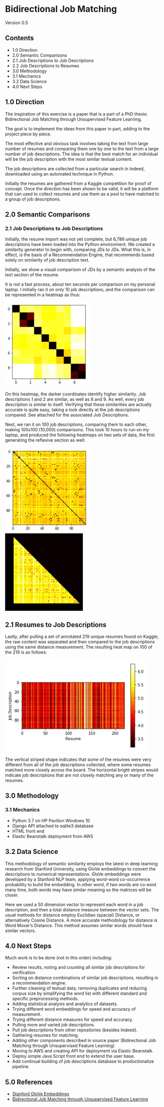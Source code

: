 # Bidirectional Job Matching
Version 0.5

## Contents
* 1.0	Direction
* 2.0	Semantic Comparisons
* 2.1	Job Descriptions to Job Descriptions
* 2.2	Job Descriptions to Resumes
* 3.0	Methodology
* 3.1	Mechanics
* 3.2	Data Science
* 4.0	Next Steps


## 1.0 Direction

The inspiration of this exercise is a paper that is a part of a PhD thesis: Bidirectional Job Matching through Unsupervised Feature Learning.
 
The goal is to implement the ideas from this paper in part, adding to the project piece by piece.
 
The most effective and obvious task involves taking the text from large number of resumes and comparing them one by one to the text from a large number of job descriptions. The idea is that the best match for an individual will be the job description with the most similar textual content.
 
The job descriptions are collected from a particular search in Indeed, downloaded using an automated technique in Python.

Initially the resumes are gathered from a Kaggle competition for proof of concept. Once the direction has been shown to be valid, it will be a platform that can used to collect resumes and use them as a pool to have matched to a group of job descriptions.


## 2.0 Semantic Comparisons

### 2.1 Job Descriptions to Job Descriptions

Initially, the resume import was not yet complete, but 6,786 unique job descriptions have been loaded into the Python environment. We created a similarity generator to begin with, comparing JDs to JDs. What this is, in effect, is the basis of a Recommendation Engine, that recommends based solely on similarity of job description text.
 
Initially, we show a visual comparison of JDs by a semantic analysis of the text section of the resume.
 
It is not a fast process, about ten seconds per comparison on my personal laptop. I initially ran it on only 10 job descriptions, and the comparison can be represented in a heatmap as thus:

<img src="images/JD2JD_small_Heatmap.jpg">
 
 
On this heatmap, the darker coordinates identify higher similarity. Job descriptions 1 and 2 are similar, as well as 8 and 9. As well, every job description is similar to itself. Verifying that these similarities are actually accurate is quite easy, taking a look directly at the job descriptions compared. See attached for the associated Job Descriptions.

Next, we ran it on 100 job descriptions, comparing them to each other, making 100x100 (10,000) comparisons. This took 10 hours to run on my laptop, and produced the following heatmaps on two sets of data, the first generating the reflexive section as well:
 
<img src="images/JD2JD_Heatmap.jpg">
<img src="images/JD2JD_Heatmap2.jpg">
  
 
## 2.1 Resumes to Job Descriptions

Lastly, after pulling a set of annotated 219 unique resumes found on Kaggle, the raw content was separated and then compared to the job descriptions using the same distance measurement. The resulting heat map on 100 of the 219 is as follows:

<img src="images/JD2Res_heatmap.jpg">
 
The vertical striped shape indicates that some of the resumes were very different from all of the job descriptions collected, where some resumes matched more closely across the board. The horizontal bright stripes would indicate job descriptions that are not closely matching any or many of the resumes.

## 3.0 Methodology

### 3.1 Mechanics

* Python 3.7 on HP Pavilion Windows 10
* Django API attached to sqlite3 database
* HTML front end
* Elastic Beanstalk deployment from AWS


## 3.2 Data Science

This methodology of semantic similarity employs the latest in deep learning research from Stanford University, using GloVe embeddings to convert the descriptions to numerical representations. GloVe embeddings were developed by a Stanford NLP team, applying word-word co-occurrence probability to build the embedding. In other word, if two words are co-exist many time, both words may have similar meaning so the matrices will be closer.
 
Here we used a 50 dimension vector to represent each word in a job description, and then a total distance measure between the vector sets. The usual methods for distance employ Euclidian (spacial) Distance, or alternatively Cosine Distance. A more accurate methodology for distance is Word Mover’s Distance. This method assumes similar words should have similar vectors.
 
## 4.0 Next Steps

Much work is to be done (not in this order) including:
* Review results, noting and counting all similar job descriptions for verification.
* Sorting on distance combinations of similar job descriptions, resulting in a recommendation engine.
* Further cleaning of textual data, removing duplicates and reducing corpus size by simplifying the word list with different standard and specific preprocessing methods.
* Adding statistical analysis and analytics of datasets.
* Trying different word embeddings for speed and accuracy of measurement.
* Trying different distance measures for speed and accuracy.
* Pulling more and varied job descriptions.
* Pull job descriptions from other repositories (besides Indeed).
* Gathering resumes for matching.
* Adding other components described in source paper (Bidirectional Job Matching through Unsupervised Feature Learning)
* Moving to AWS and creating API for deployment via Elastic Beanstalk.
* Deploy simple Java Script front end to extend the user base.
* Add continual building of job descriptions database to productionalize pipeline.

## 5.0 References

* <a href="https://nlp.stanford.edu/projects/glove/">Stanford GloVe Embeddings</a>
* <a href="https://pdfs.semanticscholar.org/31b7/2f37331323d5562815b99d0be38ef6e17dc3.pdf">Bidirectional Job Matching through Unsupervised Feature Learning</a>

